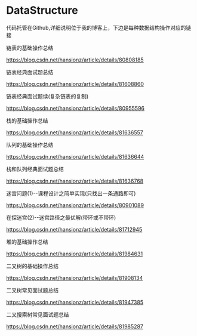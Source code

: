 # DataStructure

代码托管在Github,详细说明位于我的博客上，下边是每种数据结构操作对应的链接


链表的基础操作总结

https://blog.csdn.net/hansionz/article/details/80808185

链表经典面试题总结

https://blog.csdn.net/hansionz/article/details/81608860

链表经典面试题续(复杂链表的复制)

https://blog.csdn.net/hansionz/article/details/80955596

栈的基础操作总结

https://blog.csdn.net/hansionz/article/details/81636557

队列的基础操作总结

https://blog.csdn.net/hansionz/article/details/81636644

栈和队列经典面试题总结

https://blog.csdn.net/hansionz/article/details/81636768

迷宫问题(1)--课程设计之简单实现(只找出一条通路即可)

https://blog.csdn.net/hansionz/article/details/80901089

在探迷宫(2)--迷宫路径之最优解(带环或不带环)

https://blog.csdn.net/hansionz/article/details/81712945

堆的基础操作总结

https://blog.csdn.net/hansionz/article/details/81984631

二叉树的基础操作总结

https://blog.csdn.net/hansionz/article/details/81908134

二叉树常见面试题总结

https://blog.csdn.net/hansionz/article/details/81947385

二叉搜索树常见面试题总结

https://blog.csdn.net/hansionz/article/details/81985287